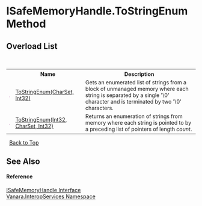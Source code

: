 # ISafeMemoryHandle.ToStringEnum Method 
 


## Overload List
&nbsp;<table><tr><th></th><th>Name</th><th>Description</th></tr><tr><td>![Public method](media/pubmethod.gif "Public method")</td><td><a href="dd519786-5326-ede2-5878-5cd9ffe28504">ToStringEnum(CharSet, Int32)</a></td><td>
Gets an enumerated list of strings from a block of unmanaged memory where each string is separated by a single '\0' character and is terminated by two '\0' characters.</td></tr><tr><td>![Public method](media/pubmethod.gif "Public method")</td><td><a href="58613b49-4233-c22e-f209-39fda5ba1901">ToStringEnum(Int32, CharSet, Int32)</a></td><td>
Returns an enumeration of strings from memory where each string is pointed to by a preceding list of pointers of length *count*.</td></tr></table>&nbsp;
<a href="#isafememoryhandle.tostringenum-method">Back to Top</a>

## See Also


#### Reference
<a href="5ef0b2c9-b809-7f82-ec9a-603c8e39cd02">ISafeMemoryHandle Interface</a><br /><a href="46913109-b3e0-3b59-6f7f-071f8aa90bf0">Vanara.InteropServices Namespace</a><br />